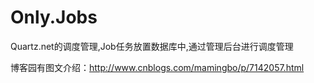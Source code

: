 # Only.Jobs
Quartz.net的调度管理,Job任务放置数据库中,通过管理后台进行调度管理


博客园有图文介绍：http://www.cnblogs.com/mamingbo/p/7142057.html
